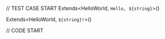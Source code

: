 // TEST CASE START 
Extends<HelloWorld, `Hello, ${string}`>()

Extends<HelloWorld, `${string}!`>()

// CODE START